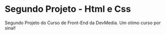 # Segundo Projeto - Html e Css

Segundo Projeto do Curso de Front-End da DevMedia.
Um otimo curso por sinal!


